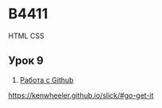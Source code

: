 # B4411

HTML CSS

## Урок 9

1. [Работа с Github](https://onlinetestpad.com/khgqydxop32ce)


https://kenwheeler.github.io/slick/#go-get-it
